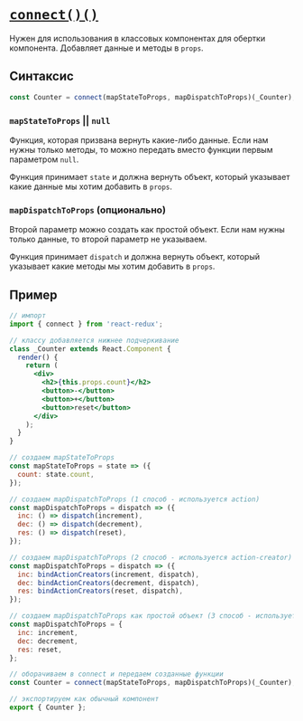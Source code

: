 # [`connect()()`](../index.md)

Нужен для использования в классовых компонентах для обертки компонента. Добавляет данные и методы в `props`.

## Синтаксис

```jsx
const Counter = connect(mapStateToProps, mapDispatchToProps)(_Counter);
```

### `mapStateToProps` || `null`

Функция, которая призвана вернуть какие-либо данные. Если нам нужны только методы, то можно передать вместо функции первым параметром `null`.

Функция принимает `state` и должна вернуть объект, который указывает какие данные мы хотим добавить в `props`.

### `mapDispatchToProps` (опционально)

Второй параметр можно создать как простой объект. Если нам нужны только данные, то второй параметр не указываем.

Функция принимает `dispatch` и должна вернуть объект, который указывает какие методы мы хотим добавить в `props`.

## Пример

```jsx
// импорт
import { connect } from 'react-redux';

// классу добавляется нижнее подчеркивание
class _Counter extends React.Component {
  render() {
    return (
      <div>
        <h2>{this.props.count}</h2>
        <button>-</button>
        <button>+</button>
        <button>reset</button>
      </div>
    );
  }
}

// создаем mapStateToProps
const mapStateToProps = state => ({
  count: state.count,
});

// создаем mapDispatchToProps (1 способ - используется action)
const mapDispatchToProps = dispatch => ({
  inc: () => dispatch(increment),
  dec: () => dispatch(decrement),
  res: () => dispatch(reset),
});

// создаем mapDispatchToProps (2 способ - используется action-creator)
const mapDispatchToProps = dispatch => ({
  inc: bindActionCreators(increment, dispatch),
  dec: bindActionCreators(decrement, dispatch),
  res: bindActionCreators(reset, dispatch),
});

// создаем mapDispatchToProps как простой объект (3 способ - используется action-creator)
const mapDispatchToProps = {
  inc: increment,
  dec: decrement,
  res: reset,
};

// оборачиваем в connect и передаем созданные функции
const Counter = connect(mapStateToProps, mapDispatchToProps)(_Counter);

// экспортируем как обычный компонент
export { Counter };
```
